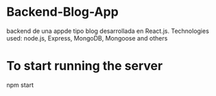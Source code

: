 # Backend-Blog-App

backend de una appde tipo blog desarrollada en React.js.
Technologies used: node.js, Express, MongoDB, Mongoose and others

# To start running the server

npm start
